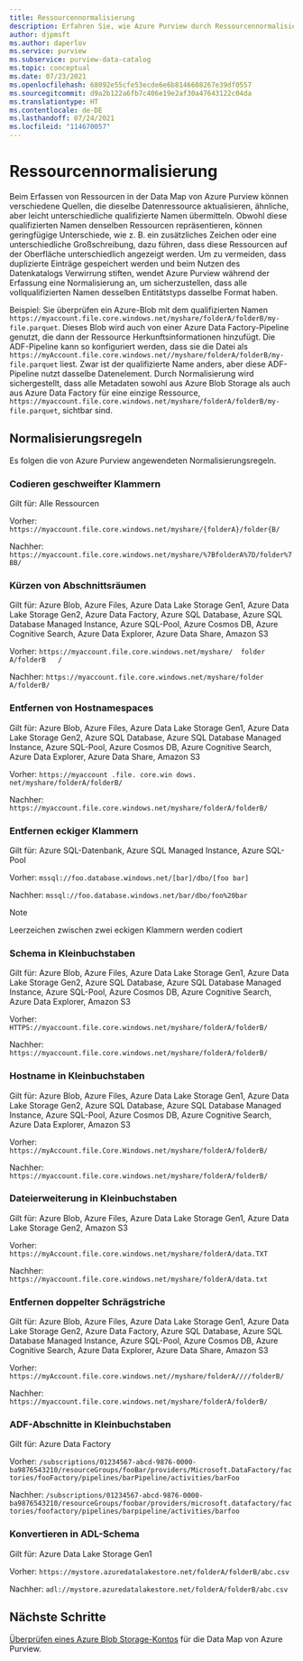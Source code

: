 ```yaml
---
title: Ressourcennormalisierung
description: Erfahren Sie, wie Azure Purview durch Ressourcennormalisierung duplizierte Ressourcen in Ihrer Data Map verhindert.
author: djpmsft
ms.author: daperlov
ms.service: purview
ms.subservice: purview-data-catalog
ms.topic: conceptual
ms.date: 07/23/2021
ms.openlocfilehash: 68092e55cfe53ecde6e6b8146608267e39df0557
ms.sourcegitcommit: d9a2b122a6fb7c406e19e2af30a47643122c04da
ms.translationtype: HT
ms.contentlocale: de-DE
ms.lasthandoff: 07/24/2021
ms.locfileid: "114670057"
---
```

# <a name="asset-normalization"></a>Ressourcennormalisierung

Beim Erfassen von Ressourcen in der Data Map von Azure Purview können verschiedene Quellen, die dieselbe Datenressource aktualisieren, ähnliche, aber leicht unterschiedliche qualifizierte Namen übermitteln. Obwohl diese qualifizierten Namen denselben Ressourcen repräsentieren, können geringfügige Unterschiede, wie z. B. ein zusätzliches Zeichen oder eine unterschiedliche Großschreibung, dazu führen, dass diese Ressourcen auf der Oberfläche unterschiedlich angezeigt werden. Um zu vermeiden, dass duplizierte Einträge gespeichert werden und beim Nutzen des Datenkatalogs Verwirrung stiften, wendet Azure Purview während der Erfassung eine Normalisierung an, um sicherzustellen, dass alle vollqualifizierten Namen desselben Entitätstyps dasselbe Format haben.

Beispiel: Sie überprüfen ein Azure-Blob mit dem qualifizierten Namen `https://myaccount.file.core.windows.net/myshare/folderA/folderB/my-file.parquet`. Dieses Blob wird auch von einer Azure Data Factory-Pipeline genutzt, die dann der Ressource Herkunftsinformationen hinzufügt. Die ADF-Pipeline kann so konfiguriert werden, dass sie die Datei als `https://myAccount.file.core.windows.net//myshare/folderA/folderB/my-file.parquet` liest. Zwar ist der qualifizierte Name anders, aber diese ADF-Pipeline nutzt dasselbe Datenelement. Durch Normalisierung wird sichergestellt, dass alle Metadaten sowohl aus Azure Blob Storage als auch aus Azure Data Factory für eine einzige Ressource, `https://myaccount.file.core.windows.net/myshare/folderA/folderB/my-file.parquet`, sichtbar sind.

## <a name="normalization-rules"></a>Normalisierungsregeln

Es folgen die von Azure Purview angewendeten Normalisierungsregeln.

### <a name="encode-curly-brackets"></a>Codieren geschweifter Klammern
Gilt für: Alle Ressourcen

Vorher: `https://myaccount.file.core.windows.net/myshare/{folderA}/folder{B/`

Nachher: `https://myaccount.file.core.windows.net/myshare/%7BfolderA%7D/folder%7BB/`

### <a name="trim-section-spaces"></a>Kürzen von Abschnittsräumen
Gilt für: Azure Blob, Azure Files, Azure Data Lake Storage Gen1, Azure Data Lake Storage Gen2, Azure Data Factory, Azure SQL Database, Azure SQL Database Managed Instance, Azure SQL-Pool, Azure Cosmos DB, Azure Cognitive Search, Azure Data Explorer, Azure Data Share, Amazon S3

Vorher: `https://myaccount.file.core.windows.net/myshare/  folder A/folderB   /`

Nachher: `https://myaccount.file.core.windows.net/myshare/folder A/folderB/`

### <a name="remove-hostname-spaces"></a>Entfernen von Hostnamespaces
Gilt für: Azure Blob, Azure Files, Azure Data Lake Storage Gen1, Azure Data Lake Storage Gen2, Azure SQL Database, Azure SQL Database Managed Instance, Azure SQL-Pool, Azure Cosmos DB, Azure Cognitive Search, Azure Data Explorer, Azure Data Share, Amazon S3

Vorher: `https://myaccount .file. core.win dows. net/myshare/folderA/folderB/`

Nachher: `https://myaccount.file.core.windows.net/myshare/folderA/folderB/`

### <a name="remove-square-brackets"></a>Entfernen eckiger Klammern 
Gilt für: Azure SQL-Datenbank, Azure SQL Managed Instance, Azure SQL-Pool

Vorher: `mssql://foo.database.windows.net/[bar]/dbo/[foo bar]`

Nachher: `mssql://foo.database.windows.net/bar/dbo/foo%20bar`

> [!NOTE]
> Leerzeichen zwischen zwei eckigen Klammern werden codiert

### <a name="lowercase-scheme"></a>Schema in Kleinbuchstaben
Gilt für: Azure Blob, Azure Files, Azure Data Lake Storage Gen1, Azure Data Lake Storage Gen2, Azure SQL Database, Azure SQL Database Managed Instance, Azure SQL-Pool, Azure Cosmos DB, Azure Cognitive Search, Azure Data Explorer, Amazon S3

Vorher: `HTTPS://myaccount.file.core.windows.net/myshare/folderA/folderB/`

Nachher: `https://myaccount.file.core.windows.net/myshare/folderA/folderB/`

### <a name="lowercase-hostname"></a>Hostname in Kleinbuchstaben
Gilt für: Azure Blob, Azure Files, Azure Data Lake Storage Gen1, Azure Data Lake Storage Gen2, Azure SQL Database, Azure SQL Database Managed Instance, Azure SQL-Pool, Azure Cosmos DB, Azure Cognitive Search, Azure Data Explorer, Amazon S3

Vorher: `https://myAccount.file.Core.Windows.net/myshare/folderA/folderB/`

Nachher: `https://myaccount.file.core.windows.net/myshare/folderA/folderB/`

### <a name="lowercase-file-extension"></a>Dateierweiterung in Kleinbuchstaben
Gilt für: Azure Blob, Azure Files, Azure Data Lake Storage Gen1, Azure Data Lake Storage Gen2, Amazon S3

Vorher: `https://myAccount.file.core.windows.net/myshare/folderA/data.TXT`

Nachher: `https://myaccount.file.core.windows.net/myshare/folderA/data.txt`

### <a name="remove-duplicate-slash"></a>Entfernen doppelter Schrägstriche
Gilt für: Azure Blob, Azure Files, Azure Data Lake Storage Gen1, Azure Data Lake Storage Gen2, Azure Data Factory, Azure SQL Database, Azure SQL Database Managed Instance, Azure SQL-Pool, Azure Cosmos DB, Azure Cognitive Search, Azure Data Explorer, Azure Data Share, Amazon S3

Vorher: `https://myAccount.file.core.windows.net//myshare/folderA////folderB/`

Nachher: `https://myaccount.file.core.windows.net/myshare/folderA/folderB/`

### <a name="lowercase-adf-sections"></a>ADF-Abschnitte in Kleinbuchstaben
Gilt für: Azure Data Factory

Vorher: `/subscriptions/01234567-abcd-9876-0000-ba9876543210/resourceGroups/fooBar/providers/Microsoft.DataFactory/factories/fooFactory/pipelines/barPipeline/activities/barFoo`

Nachher: `/subscriptions/01234567-abcd-9876-0000-ba9876543210/resourceGroups/foobar/providers/microsoft.datafactory/factories/foofactory/pipelines/barpipeline/activities/barfoo`

### <a name="convert-to-adl-scheme"></a>Konvertieren in ADL-Schema
Gilt für: Azure Data Lake Storage Gen1

Vorher: `https://mystore.azuredatalakestore.net/folderA/folderB/abc.csv`

Nachher: `adl://mystore.azuredatalakestore.net/folderA/folderB/abc.csv`

## <a name="next-steps"></a>Nächste Schritte

[Überprüfen eines Azure Blob Storage-Kontos](register-scan-azure-blob-storage-source.md) für die Data Map von Azure Purview. 